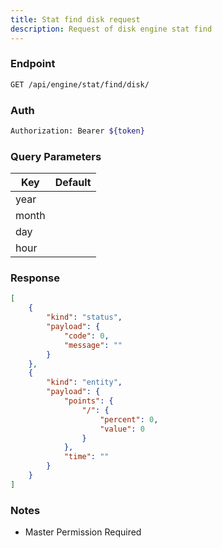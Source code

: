 ```yaml
---
title: Stat find disk request
description: Request of disk engine stat find
---
```


### Endpoint

```bash
GET /api/engine/stat/find/disk/
```

### Auth

```bash
Authorization: Bearer ${token}
```

### Query Parameters

| Key | Default |
|-----|---------|
| year |  |
| month |  |
| day |  |
| hour |  |

### Response

```json [Json]
[
    {
        "kind": "status",
        "payload": {
            "code": 0,
            "message": ""
        }
    },
    {
        "kind": "entity",
        "payload": {
            "points": {
                "/": {
                    "percent": 0,
                    "value": 0
                }
            },
            "time": ""
        }
    }
]
```

### Notes

- Master Permission Required
